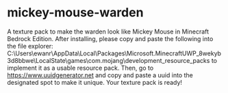 # mickey-mouse-warden
A texture pack to make the warden look like Mickey Mouse in Minecraft Bedrock Edition. After installing, please copy and paste the following into the file explorer:
C:\Users\ewanr\AppData\Local\Packages\Microsoft.MinecraftUWP_8wekyb3d8bbwe\LocalState\games\com.mojang\development_resource_packs
to implement it as a usable resource pack. Then, go to https://www.uuidgenerator.net and copy and paste a uuid into the designated spot to make it unique.
Your texture pack is ready!
